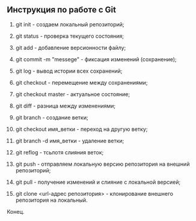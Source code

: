 ## Инструкция по работе с Git

1. git init - создаем локальный репозиторий;

2. git status - проверка текущего состояния;

3. git add - добавление версионности файлу;

4. git commit -m "messege" - фиксация изменений (сохранение);

5. git log - вывод истории всех сохранений;

6. git checkout - перемещение между сохранениями;

7. git checkout master - актуальное состояние;

8. git diff - разница между изменениями;

9. git branch - создание ветки;

10. git checkout имя_ветки - переход на другую ветку;

11. git branch -d имя_ветки - удаление ветки;

12. git reflog - тсьлотя слияния веток;

13. git push - отправляем локальную версию репозитория на внешний репозиторий;

14. git pull - получение изменений и слияние с локальной версией;

15. git clone <url-адрес репозитория> - клонирование внешнего репозитория на локальный.

Конец.
